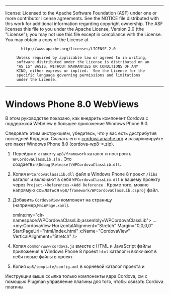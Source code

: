 * * *

license: Licensed to the Apache Software Foundation (ASF) under one or more contributor license agreements. See the NOTICE file distributed with this work for additional information regarding copyright ownership. The ASF licenses this file to you under the Apache License, Version 2.0 (the "License"); you may not use this file except in compliance with the License. You may obtain a copy of the License at

           http://www.apache.org/licenses/LICENSE-2.0
    
         Unless required by applicable law or agreed to in writing,
         software distributed under the License is distributed on an
         "AS IS" BASIS, WITHOUT WARRANTIES OR CONDITIONS OF ANY
         KIND, either express or implied.  See the License for the
         specific language governing permissions and limitations
         under the License.
    

* * *

# Windows Phone 8.0 WebViews

В этом руководстве показано, как внедрить компонент Cordova с поддержкой WebView в большее приложение Windows Phone 8.0.

Следовать этим инструкциям, убедитесь, что у вас есть дистрибутив последней Кордова. Скачать его с [cordova.apache.org](http://cordova.apache.org) и разархивируйте его пакет Windows Phone 8.0 (cordova-wp8-*.zip).

  1. Перейдите к пакету `wp8/framework` каталог и построить `WPCordovaClassLib.sln` . Это создает`Bin\Debug[Release]\WPCordovaClassLib.dll`.

  2. Копия `WPCordovaClassLib.dll` файл в Windows Phone 8 проект `/libs` каталог и включают в себя `WPCordovaClassLib.dll` к вашему проекту через `Project->References->Add Reference` . Кроме того, можно напрямую ссылаться `wp8/framework/WPCordovaClassLib.csproj` файл.

  3. Добавить `CordovaView` компонент на страницу (например,`MainPage.xaml`).
    
        xmlns:my="clr-namespace:WPCordovaClassLib;assembly=WPCordovaClassLib">
        ...
        <my:CordovaView HorizontalAlignment="Stretch" Margin="0,0,0,0" 
        StartPageUri="html/index.html" x:Name="CordovaView" VerticalAlignment="Stretch" />
        

  4. Копия `common/www/cordova.js` вместе с HTML и JavaScript файлы приложения в Windows Phone 8 проект `html` каталог и включают в себя новые файлы в проект.

  5. Копия `wp8/template/config.xml` в корневой каталог проекта и

Инструкции выше ссылка только компоненты ядра Cordova, см с помощью Plugman управление плагины для того, чтобы связать Cordova плагины.